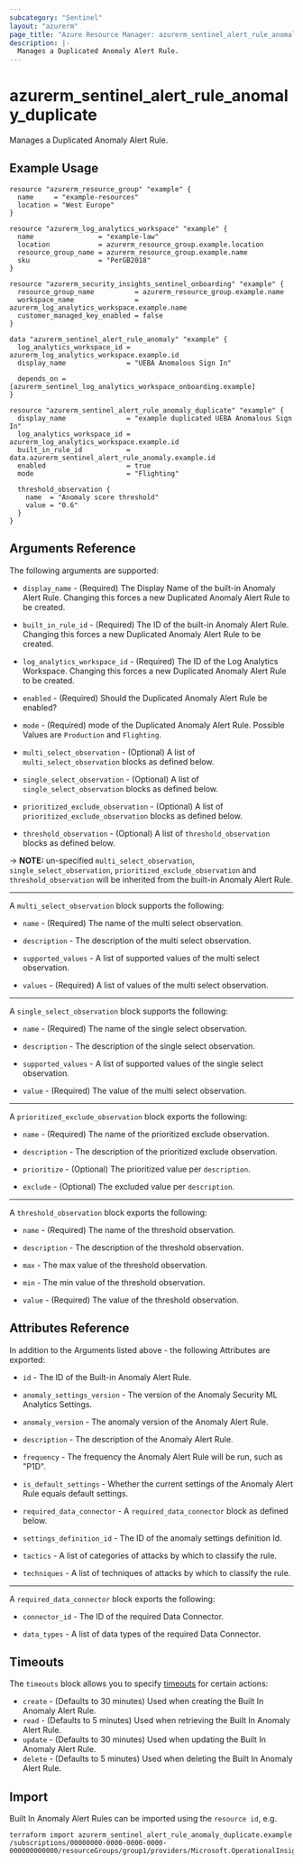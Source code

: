 ```yaml
---
subcategory: "Sentinel"
layout: "azurerm"
page_title: "Azure Resource Manager: azurerm_sentinel_alert_rule_anomaly_duplicate"
description: |-
  Manages a Duplicated Anomaly Alert Rule.
---
```

# azurerm_sentinel_alert_rule_anomaly_duplicate

Manages a Duplicated Anomaly Alert Rule.

## Example Usage

```hcl
resource "azurerm_resource_group" "example" {
  name     = "example-resources"
  location = "West Europe"
}

resource "azurerm_log_analytics_workspace" "example" {
  name                = "example-law"
  location            = azurerm_resource_group.example.location
  resource_group_name = azurerm_resource_group.example.name
  sku                 = "PerGB2018"
}

resource "azurerm_security_insights_sentinel_onboarding" "example" {
  resource_group_name          = azurerm_resource_group.example.name
  workspace_name               = azurerm_log_analytics_workspace.example.name
  customer_managed_key_enabled = false
}

data "azurerm_sentinel_alert_rule_anomaly" "example" {
  log_analytics_workspace_id = azurerm_log_analytics_workspace.example.id
  display_name               = "UEBA Anomalous Sign In"

  depends_on = [azurerm_sentinel_log_analytics_workspace_onboarding.example]
}

resource "azurerm_sentinel_alert_rule_anomaly_duplicate" "example" {
  display_name               = "example duplicated UEBA Anomalous Sign In"
  log_analytics_workspace_id = azurerm_log_analytics_workspace.example.id
  built_in_rule_id           = data.azurerm_sentinel_alert_rule_anomaly.example.id
  enabled                    = true
  mode                       = "Flighting"

  threshold_observation {
    name  = "Anomaly score threshold"
    value = "0.6"
  }
}
```

## Arguments Reference

The following arguments are supported:

* `display_name` - (Required) The Display Name of the built-in Anomaly Alert Rule. Changing this forces a new Duplicated Anomaly Alert Rule to be created.

* `built_in_rule_id` - (Required) The ID of the built-in Anomaly Alert Rule. Changing this forces a new Duplicated Anomaly Alert Rule to be created.

* `log_analytics_workspace_id` - (Required) The ID of the Log Analytics Workspace. Changing this forces a new Duplicated Anomaly Alert Rule to be created.

* `enabled` - (Required) Should the Duplicated Anomaly Alert Rule be enabled?

* `mode` - (Required) mode of the Duplicated Anomaly Alert Rule. Possible Values are `Production` and `Flighting`.

* `multi_select_observation` - (Optional) A list of `multi_select_observation` blocks as defined below.

* `single_select_observation` - (Optional) A list of `single_select_observation` blocks as defined below.

* `prioritized_exclude_observation` - (Optional) A list of `prioritized_exclude_observation` blocks as defined below.

* `threshold_observation` - (Optional) A list of `threshold_observation` blocks as defined below.

-> **NOTE:** un-specified `multi_select_observation`, `single_select_observation`, `prioritized_exclude_observation` and `threshold_observation` will be inherited from the built-in Anomaly Alert Rule.

---

A `multi_select_observation` block supports the following:

* `name` - (Required) The name of the multi select observation.

* `description` - The description of the multi select observation.

* `supported_values` - A list of supported values of the multi select observation.

* `values` - (Required) A list of values of the multi select observation.

---

A `single_select_observation` block supports the following:

* `name` - (Required) The name of the single select observation.

* `description` - The description of the single select observation.

* `supported_values` - A list of supported values of the single select observation.

* `value` - (Required) The value of the multi select observation.

---

A `prioritized_exclude_observation` block exports the following:

* `name` - (Required) The name of the prioritized exclude observation.

* `description` - The description of the prioritized exclude observation.

* `prioritize` - (Optional) The prioritized value per `description`.

* `exclude` - (Optional) The excluded value per `description`.

---

A `threshold_observation` block exports the following:

* `name` - (Required) The name of the threshold observation.

* `description` - The description of the threshold observation.

* `max` - The max value of the threshold observation.

* `min` - The min value of the threshold observation.

* `value` - (Required) The value of the threshold observation.

## Attributes Reference

In addition to the Arguments listed above - the following Attributes are exported: 

* `id` - The ID of the Built-in Anomaly Alert Rule.

* `anomaly_settings_version` - The version of the Anomaly Security ML Analytics Settings.

* `anomaly_version` - The anomaly version of the Anomaly Alert Rule.

* `description` - The description of the Anomaly Alert Rule.

* `frequency` - The frequency the Anomaly Alert Rule will be run, such as "P1D".

* `is_default_settings` - Whether the current settings of the Anomaly Alert Rule equals default settings.

* `required_data_connector` - A `required_data_connector` block as defined below.

* `settings_definition_id` - The ID of the anomaly settings definition Id.

* `tactics` - A list of categories of attacks by which to classify the rule.

* `techniques` - A list of techniques of attacks by which to classify the rule.

---

A `required_data_connector` block exports the following:

* `connector_id` - The ID of the required Data Connector.

* `data_types` - A list of data types of the required Data Connector.

## Timeouts

The `timeouts` block allows you to specify [timeouts](https://www.terraform.io/language/resources/syntax#operation-timeouts) for certain actions:

* `create` - (Defaults to 30 minutes) Used when creating the Built In Anomaly Alert Rule.
* `read` - (Defaults to 5 minutes) Used when retrieving the Built In Anomaly Alert Rule.
* `update` - (Defaults to 30 minutes) Used when updating the Built In Anomaly Alert Rule.
* `delete` - (Defaults to 5 minutes) Used when deleting the Built In Anomaly Alert Rule.

## Import

Built In Anomaly Alert Rules can be imported using the `resource id`, e.g.

```shell
terraform import azurerm_sentinel_alert_rule_anomaly_duplicate.example /subscriptions/00000000-0000-0000-0000-000000000000/resourceGroups/group1/providers/Microsoft.OperationalInsights/workspaces/workspace1/providers/Microsoft.SecurityInsights/securityMLAnalyticsSettings/setting1
```
